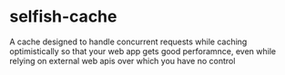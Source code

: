 # selfish-cache
A cache designed to handle concurrent requests while caching optimistically so that your web app gets good perforamnce, even while relying on external web apis over which you have no control
